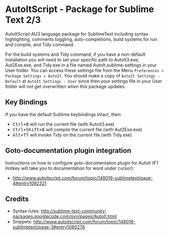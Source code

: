 # AutoItScript - Package for Sublime Text 2/3
AutoItScript AU3 language package for SublimeText including syntax highlighting, comments toggling, auto-completions, build systems for run and compile, and Tidy command.

For the build systems and Tidy command, if you have a non-default installation you will need to set your specific path to AutoIt3.exe, Aut2Exe.exe, and Tidy.exe in a file named AutoIt.sublime-settings in your User folder. You can access these settings file from the Menu `Preferences > Package Settings > AutoIt`. You should make a copy of `AutoIt Settings - Default` at `AutoIt Settings - User` since then your settings file in your User folder will not get overwritten when this package updates.

## Key Bindings
If you have the default Sublime keybindings intact, then:
* <kbd>Ctrl+B</kbd> will run the current file (with AutoIt3.exe)
* <kbd>Ctrl+Shift+B</kbd> will compile the current file (with Aut2Exe.exe)
* <kbd>Alt+T</kbd><kbd>T</kbd> will invoke Tidy on the current file (with Tidy.exe).

## Goto-documentation plugin integration
Instructions on how to configure goto-documentation plugin for AutoIt (F1 Hotkey will take you to documentation for word under cursor):
* http://www.autoitscript.com/forum/topic/148016-sublimetext/page-4#entry1092321

## Credits
* Syntax rules: http://sublime-text-community-packages.googlecode.com/svn/pages/AutoIt.html
* Snippets: http://www.autoitscript.com/forum/topic/148016-sublimetext/page-3#entry1080276
